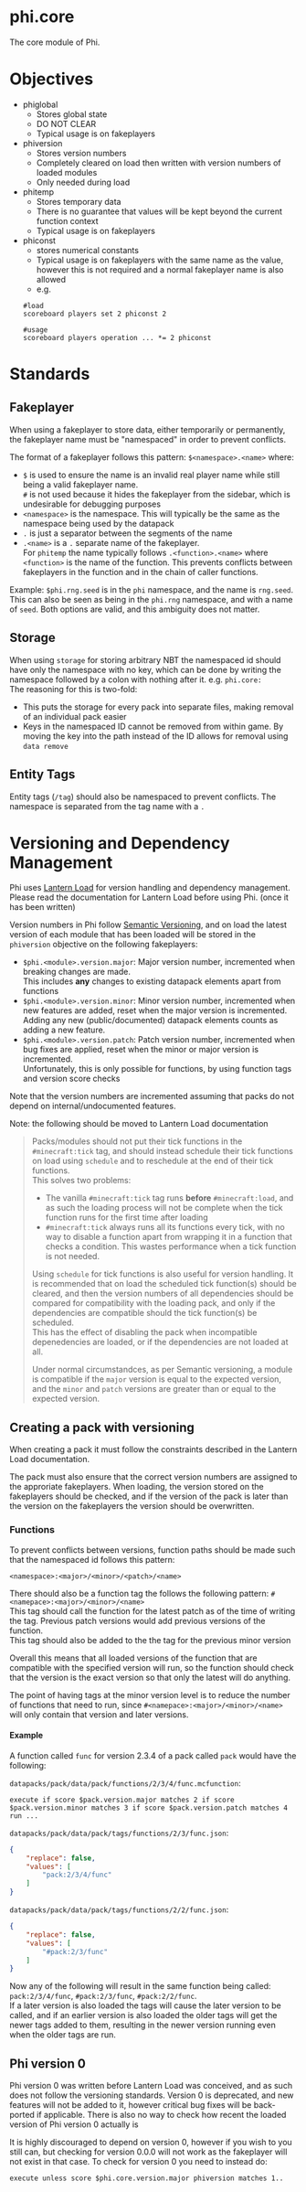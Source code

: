# phi.core
The core module of Phi.

# Objectives
- phiglobal
    - Stores global state
    - DO NOT CLEAR
    - Typical usage is on fakeplayers
- phiversion
    - Stores version numbers
    - Completely cleared on load then written with version numbers of loaded modules
    - Only needed during load
- phitemp
    - Stores temporary data
    - There is no guarantee that values will be kept beyond the current function context
    - Typical usage is on fakeplayers
- phiconst
    - stores numerical constants
    - Typical usage is on fakeplayers with the same name as the value, however this is not required and a normal fakeplayer name is also allowed
    - e.g.
    ```
    #load
    scoreboard players set 2 phiconst 2

    #usage
    scoreboard players operation ... *= 2 phiconst
    ```

# Standards
## Fakeplayer
When using a fakeplayer to store data, either temporarily or permanently, the fakeplayer name must be "namespaced" in order to prevent conflicts.

The format of a fakeplayer follows this pattern: `$<namespace>.<name>` where:
- `$` is used to ensure the name is an invalid real player name while still being a valid fakeplayer name.  
`#` is not used because it hides the fakeplayer from the sidebar, which is undesirable for debugging purposes
- `<namespace>` is the namespace. This will typically be the same as the namespace being used by the datapack
- `.` is just a separator between the segments of the name
- `.<name>` is a `.` separate name of the fakeplayer.  
For `phitemp` the name typically follows `.<function>.<name>` where `<function>` is the name of the function. This prevents conflicts between fakeplayers in the function and in the chain of caller functions.

Example: `$phi.rng.seed` is in the `phi` namespace, and the name is `rng.seed`.  
This can also be seen as being in the `phi.rng` namespace, and with a name of `seed`. Both options are valid, and this ambiguity does not matter.

## Storage
When using `storage` for storing arbitrary NBT the namespaced id should have only the namespace with no key, which can be done by writing the namespace followed by a colon with nothing after it. e.g. `phi.core:`  
The reasoning for this is two-fold:
- This puts the storage for every pack into separate files, making removal of an individual pack easier
- Keys in the namespaced ID cannot be removed from within game. By moving the key into the path instead of the ID allows for removal using `data remove`

## Entity Tags
Entity tags (`/tag`) should also be namespaced to prevent conflicts. The namespace is separated from the tag name with a `.`

# Versioning and Dependency Management
Phi uses [Lantern Load](https://github.com/LanternMC/Load) for version handling and dependency management. Please read the documentation for Lantern Load before using Phi. (once it has been written)

Version numbers in Phi follow [Semantic Versioning](https://semver.org/), and on load the latest version of each module that has been loaded will be stored in the `phiversion` objective on the following fakeplayers:
- `$phi.<module>.version.major`: Major version number, incremented when breaking changes are made.  
This includes **any** changes to existing datapack elements apart from functions
- `$phi.<module>.version.minor`: Minor version number, incremented when new features are added, reset when the major version is incremented.  
Adding any new (public/documented) datapack elements counts as adding a new feature.
- `$phi.<module>.version.patch`: Patch version number, incremented when bug fixes are applied, reset when the minor or major version is incremented.  
Unfortunately, this is only possible for functions, by using function tags and version score checks

Note that the version numbers are incremented assuming that packs do not depend on internal/undocumented features.

Note: the following should be moved to Lantern Load documentation
> Packs/modules should not put their tick functions in the `#minecraft:tick` tag, and should instead schedule their tick functions on load using `schedule` and to reschedule at the end of their tick functions.  
This solves two problems:
> - The vanilla `#minecraft:tick` tag runs **before** `#minecraft:load`, and as such the loading process will not be complete when the tick function runs for the first time after loading
> - `#minecraft:tick` always runs all its functions every tick, with no way to disable a function apart from wrapping it in a function that checks a condition. This wastes performance when a tick function is not needed.
>
> Using `schedule` for tick functions is also useful for version handling. It is recommended that on load the scheduled tick function(s) should be cleared, and then the version numbers of all dependencies should be compared for compatibility with the loading pack, and only if the dependencies are compatible should the tick function(s) be scheduled.  
This has the effect of disabling the pack when incompatible depenedencies are loaded, or if the dependencies are not loaded at all.
>
>Under normal circumstandces, as per Semantic versioning, a module is compatible if the `major` version is equal to the expected version, and the `minor` and `patch` versions are greater than or equal to the expected version.

## Creating a pack with versioning
When creating a pack it must follow the constraints described in the Lantern Load documentation.

The pack must also ensure that the correct version numbers are assigned to the approriate fakeplayers. When loading, the version stored on the fakeplayers should be checked, and if the version of the pack is later than the version on the fakeplayers the version should be overwritten.

### Functions
To prevent conflicts between versions, function paths should be made such that the namespaced id follows this pattern:
```
<namespace>:<major>/<minor>/<patch>/<name>
```
There should also be a function tag the follows the following pattern: `#<namepace>:<major>/<minor>/<name>`  
This tag should call the function for the latest patch as of the time of writing the tag. Previous patch versions would add previous versions of the function.  
This tag should also be added to the the tag for the previous minor version

Overall this means that all loaded versions of the function that are compatible with the specified version will run, so the function should check that the version is the exact version so that only the latest will do anything.

The point of having tags at the minor version level is to reduce the number of functions that need to run, since `#<namepace>:<major>/<minor>/<name>` will only contain that version and later versions.

#### Example
A function called `func` for version 2.3.4 of a pack called `pack` would have the following:

`datapacks/pack/data/pack/functions/2/3/4/func.mcfunction`:
```
execute if score $pack.version.major matches 2 if score $pack.version.minor matches 3 if score $pack.version.patch matches 4 run ...
```

`datapacks/pack/data/pack/tags/functions/2/3/func.json`:
```json
{
    "replace": false,
    "values": [
        "pack:2/3/4/func"
    ]
}
```

`datapacks/pack/data/pack/tags/functions/2/2/func.json`:
```json
{
    "replace": false,
    "values": [
        "#pack:2/3/func"
    ]
}
```

Now any of the following will result in the same function being called: `pack:2/3/4/func`, `#pack:2/3/func`, `#pack:2/2/func`.  
If a later version is also loaded the tags will cause the later version to be called, and if an earlier version is also loaded the older tags will get the newer tags added to them, resulting in the newer version running even when the older tags are run.

## Phi version 0
Phi version 0 was written before Lantern Load was conceived, and as such does not follow the versioning standards. Version 0 is deprecated, and new features will not be added to it, however critical bug fixes will be back-ported if applicable. There is also no way to check how recent the loaded version of Phi version 0 actually is

It is highly discouraged to depend on version 0, however if you wish to you still can, but checking for version 0.0.0 will not work as the fakeplayer will not exist in that case. To check for version 0 you need to instead do:
```
execute unless score $phi.core.version.major phiversion matches 1..
```